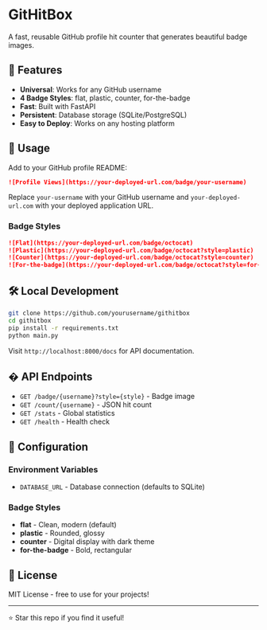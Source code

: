 # GitHitBox

A fast, reusable GitHub profile hit counter that generates beautiful badge images.

## 🚀 Features

- **Universal**: Works for any GitHub username
- **4 Badge Styles**: flat, plastic, counter, for-the-badge
- **Fast**: Built with FastAPI
- **Persistent**: Database storage (SQLite/PostgreSQL)
- **Easy to Deploy**: Works on any hosting platform

## 📖 Usage

Add to your GitHub profile README:

```markdown
![Profile Views](https://your-deployed-url.com/badge/your-username)
```

Replace `your-username` with your GitHub username and `your-deployed-url.com` with your deployed application URL.

### Badge Styles

```markdown
![Flat](https://your-deployed-url.com/badge/octocat)
![Plastic](https://your-deployed-url.com/badge/octocat?style=plastic) 
![Counter](https://your-deployed-url.com/badge/octocat?style=counter)
![For-the-badge](https://your-deployed-url.com/badge/octocat?style=for-the-badge)
```

## 🛠️ Local Development

```bash
git clone https://github.com/yourusername/githitbox
cd githitbox
pip install -r requirements.txt
python main.py
```

Visit `http://localhost:8000/docs` for API documentation.

## � API Endpoints

- `GET /badge/{username}?style={style}` - Badge image
- `GET /count/{username}` - JSON hit count
- `GET /stats` - Global statistics
- `GET /health` - Health check

## 🔧 Configuration

### Environment Variables
- `DATABASE_URL` - Database connection (defaults to SQLite)

### Badge Styles
- **flat** - Clean, modern (default)
- **plastic** - Rounded, glossy
- **counter** - Digital display with dark theme
- **for-the-badge** - Bold, rectangular

## 📝 License

MIT License - free to use for your projects!

---

⭐ Star this repo if you find it useful!
